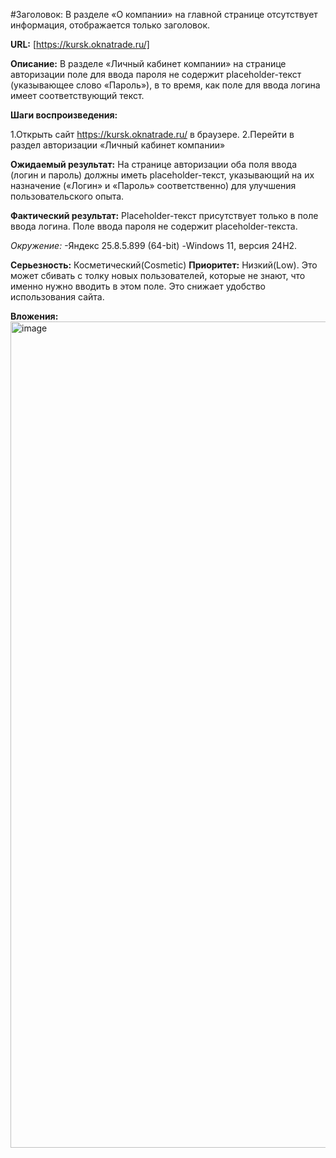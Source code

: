 #Заголовок:
В разделе «О компании» на главной странице отсутствует информация, отображается только заголовок.

**URL:** [https://kursk.oknatrade.ru/]

**Описание:** В разделе «Личный кабинет компании» на странице авторизации поле для ввода пароля не содержит placeholder-текст (указывающее слово «Пароль»), в то время, как поле для ввода логина имеет соответствующий текст.

**Шаги воспроизведения:**

1.Открыть сайт https://kursk.oknatrade.ru/ в браузере.
2.Перейти в раздел авторизации «Личный кабинет компании»

**Ожидаемый результат:** На странице авторизации оба поля ввода (логин и пароль) должны иметь placeholder-текст, указывающий на их назначение («Логин» и «Пароль» соответственно) для улучшения пользовательского опыта.

**Фактический результат:** Placeholder-текст присутствует только в поле ввода логина. Поле ввода пароля не содержит placeholder-текста.

*Окружение:* 
-Яндекс 25.8.5.899 (64-bit) 
-Windows 11, версия 24H2.

**Серьезность:** Косметический(Cosmetic)
**Приоритет:** Низкий(Low). Это может сбивать с толку новых пользователей, которые не знают, что именно нужно вводить в этом поле. Это снижает удобство использования сайта.

**Вложения:**
<img width="2502" height="1322" alt="image" src="https://github.com/user-attachments/assets/10d503ae-ecaf-4486-8b87-9623c7e09d9e" />



